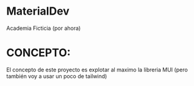 # MaterialDev
Academia Ficticia (por ahora) 
<h1>CONCEPTO:</h1>
<p>El concepto de este proyecto es explotar al maximo la libreria MUI (pero también voy a usar un poco de tailwind)</p>

